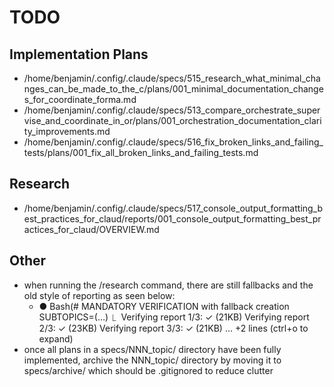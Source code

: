 # TODO

## Implementation Plans

- /home/benjamin/.config/.claude/specs/515_research_what_minimal_changes_can_be_made_to_the_c/plans/001_minimal_documentation_changes_for_coordinate_forma.md
- /home/benjamin/.config/.claude/specs/513_compare_orchestrate_supervise_and_coordinate_in_or/plans/001_orchestration_documentation_clarity_improvements.md
- /home/benjamin/.config/.claude/specs/516_fix_broken_links_and_failing_tests/plans/001_fix_all_broken_links_and_failing_tests.md

## Research

- /home/benjamin/.config/.claude/specs/517_console_output_formatting_best_practices_for_claud/reports/001_console_output_formatting_best_practices_for_claud/OVERVIEW.md

## Other

- when running the /research command, there are still fallbacks and the old style of reporting as seen below:
  - ● Bash(# MANDATORY VERIFICATION with fallback creation
        SUBTOPICS=(…)
    ⎿  Verifying report 1/3: ✓ (21KB)
       Verifying report 2/3: ✓ (23KB)
       Verifying report 3/3: ✓ (21KB)
       … +2 lines (ctrl+o to expand)
- once all plans in a specs/NNN_topic/ directory have been fully implemented, archive the NNN_topic/ directory by moving it to specs/archive/ which should be .gitignored to reduce clutter

